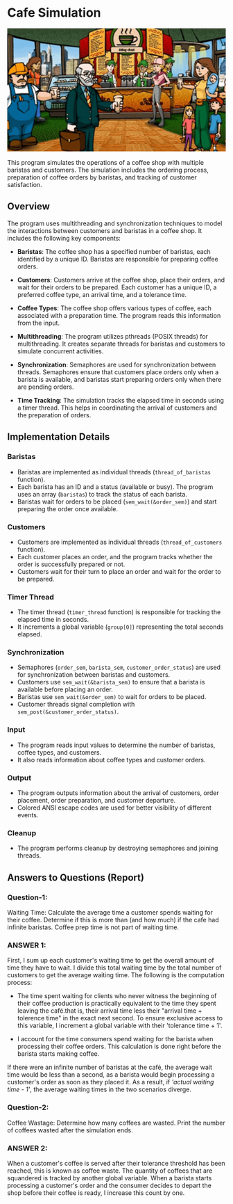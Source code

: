 # Cafe Simulation

<div align="center">
<img src="logo200.png" alt="cafe sim image" width="700">
</div>

This program simulates the operations of a coffee shop with multiple baristas and customers. The simulation includes the ordering process, preparation of coffee orders by baristas, and tracking of customer satisfaction.

## Overview

The program uses multithreading and synchronization techniques to model the interactions between customers and baristas in a coffee shop. It includes the following key components:

- **Baristas**: The coffee shop has a specified number of baristas, each identified by a unique ID. Baristas are responsible for preparing coffee orders.

- **Customers**: Customers arrive at the coffee shop, place their orders, and wait for their orders to be prepared. Each customer has a unique ID, a preferred coffee type, an arrival time, and a tolerance time.

- **Coffee Types**: The coffee shop offers various types of coffee, each associated with a preparation time. The program reads this information from the input.

- **Multithreading**: The program utilizes pthreads (POSIX threads) for multithreading. It creates separate threads for baristas and customers to simulate concurrent activities.

- **Synchronization**: Semaphores are used for synchronization between threads. Semaphores ensure that customers place orders only when a barista is available, and baristas start preparing orders only when there are pending orders.

- **Time Tracking**: The simulation tracks the elapsed time in seconds using a timer thread. This helps in coordinating the arrival of customers and the preparation of orders.

## Implementation Details

### Baristas

- Baristas are implemented as individual threads (`thread_of_baristas` function).
- Each barista has an ID and a status (available or busy). The program uses an array (`baristas`) to track the status of each barista.
- Baristas wait for orders to be placed (`sem_wait(&order_sem)`) and start preparing the order once available.

### Customers

- Customers are implemented as individual threads (`thread_of_customers` function).
- Each customer places an order, and the program tracks whether the order is successfully prepared or not.
- Customers wait for their turn to place an order and wait for the order to be prepared.

### Timer Thread

- The timer thread (`timer_thread` function) is responsible for tracking the elapsed time in seconds.
- It increments a global variable (`group[0]`) representing the total seconds elapsed.

### Synchronization

- Semaphores (`order_sem`, `barista_sem`, `customer_order_status`) are used for synchronization between baristas and customers.
- Customers use `sem_wait(&barista_sem)` to ensure that a barista is available before placing an order.
- Baristas use `sem_wait(&order_sem)` to wait for orders to be placed.
- Customer threads signal completion with `sem_post(&customer_order_status)`.

### Input

- The program reads input values to determine the number of baristas, coffee types, and customers.
- It also reads information about coffee types and customer orders.

### Output

- The program outputs information about the arrival of customers, order placement, order preparation, and customer departure.
- Colored ANSI escape codes are used for better visibility of different events.

### Cleanup

- The program performs cleanup by destroying semaphores and joining threads.

## Answers to Questions (Report)

### Question-1:
Waiting Time: Calculate the average time a customer spends waiting for their coffee. Determine if this is more than (and how much) if the cafe had infinite baristas. Coffee prep time is not part of waiting time.

### ANSWER 1:

First, I sum up each customer's waiting time to get the overall amount of time they have to wait. I divide this total waiting time by the total number of customers to get the average waiting time. The following is the computation process:

- The time spent waiting for clients who never witness the beginning of their coffee production is practically equivalent to the time they spent leaving the café.that is, their arrival time less their "arrival time + tolerence time" in the exact next second. To ensure exclusive access to this variable, I increment a global variable with their 'tolerance time + 1'.

- I account for the time consumers spend waiting for the barista when processing their coffee orders. This calculation is done right before the barista starts making coffee.

If there were an infinite number of baristas at the café, the average wait time would be less than a second, as a barista would begin processing a customer's order as soon as they placed it.
As a result, if _'actual waiting time - 1'_, the average waiting times in the two scenarios diverge.

### Question-2:
Coffee Wastage: Determine how many coffees are wasted. Print the number of coffees wasted after the simulation ends.

### ANSWER 2:

When a customer's coffee is served after their tolerance threshold has been reached, this is known as coffee waste. The quantity of coffees that are squandered is tracked by another global variable. When a barista starts processing a customer's order and the consumer decides to depart the shop before their coffee is ready, I increase this count by one.
